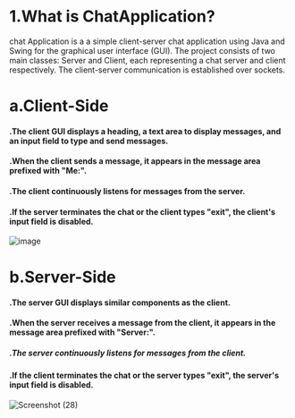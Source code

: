 # 1.What is ChatApplication?
chat Application is a a simple client-server chat application using Java and Swing for the graphical user interface (GUI).
The project consists of two main classes: Server and Client, each representing a chat server and client respectively. The client-server communication is established over sockets.

# a.Client-Side
#### .The client GUI displays a heading, a text area to display messages, and an input field to type and send messages.
#### .When the client sends a message, it appears in the message area prefixed with "Me:".
#### .The client continuously listens for messages from the server.
#### .If the server terminates the chat or the client types "exit", the client's input field is disabled.
![image](https://github.com/shraddha016/chat-application/assets/145293064/d666227c-2e44-4825-8039-7e3ad86bb1ff)

# b.Server-Side
#### .The server GUI displays similar components as the client.
#### .When the server receives a message from the client, it appears in the message area prefixed with "Server:".
##### .The server continuously listens for messages from the client.
#### .If the client terminates the chat or the server types "exit", the server's input field is disabled.
![Screenshot (28)](https://github.com/shraddha016/chat-application/assets/145293064/663f2c36-bf04-4feb-913a-2d444d4deebc)

